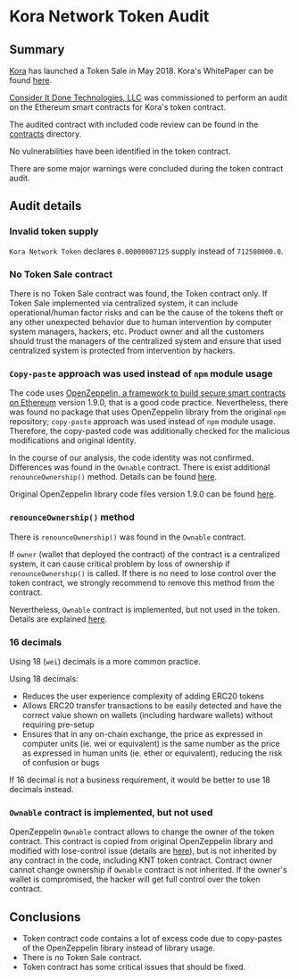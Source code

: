 # Kora Network Token Audit

## Summary

[Kora](https://kora.network/) has launched a Token Sale in May 2018. Kora's WhitePaper can be found [here](https://kora.network/#whitepaper).

[Consider It Done Technologies, LLC](https://consideritdone.tech/) was commissioned to perform an audit on the Ethereum smart contracts for Kora's token contract.

The audited contract with included code review can be found in the [contracts](/contracts/) directory.

No vulnerabilities have been identified in the token contract.

There are some major warnings were concluded during the token contract audit.


## Audit details

### Invalid token supply

`Kora Network Token` declares `0.00000007125` supply instead of `712500000.0`.

### No Token Sale contract
There is no Token Sale contract was found, the Token contract only.
If Token Sale implemented via centralized system, it can include operational/human factor risks and can be the cause of the tokens theft or any other unexpected behavior due to human intervention by computer system managers, hackers, etc.
Product owner and all the customers should trust the managers of the centralized system and ensure that used centralized system is protected from intervention by hackers.

### `Copy-paste` approach was used instead of `npm` module usage
The code uses [OpenZeppelin, a framework to build secure smart contracts on Ethereum](https://github.com/OpenZeppelin/openzeppelin-solidity) version 1.9.0, that is a good code practice.
Nevertheless, there was found no package that uses OpenZeppelin library from the original `npm` repository; `copy-paste` approach was used instead of `npm` module usage.
Therefore, the copy-pasted code was additionally checked for the malicious modifications and original identity.

In the course of our analysis, the code identity was not confirmed. Differences was found in the `Ownable` contract. There is exist additional `renounceOwnership()` method. Details can be found [here](/#renounceownership-method).

Original OpenZeppelin library code files version 1.9.0 can be found [here](/node_modules/openzeppelin-solidity/).

### `renounceOwnership()` method
There is `renounceOwnership()` was found in the `Ownable` contract.

If `owner` (wallet that deployed the contract) of the contract is a centralized system, it can cause critical problem by loss of ownership if `renounceOwnership()` is called.
If there is no need to lose control over the token contract, we strongly recommend to remove this method from the contract.

Nevertheless, `Ownable` contract is implemented, but not used in the token. Details are explained [here](/#ownable-contract-is-implemented-but-not-used).

### 16 decimals
Using 18 (`wei`) decimals is a more common practice.

Using 18 decimals:
* Reduces the user experience complexity of adding ERC20 tokens
* Allows ERC20 transfer transactions to be easily detected and have the correct value shown on wallets (including hardware wallets) without requiring pre-setup
* Ensures that in any on-chain exchange, the price as expressed in computer units (ie. wei or equivalent) is the same number as the price as expressed in human units (ie. ether or equivalent), reducing the risk of confusion or bugs

If 16 decimal is not a business requirement, it would be better to use 18 decimals instead.


### `Ownable` contract is implemented, but not used
OpenZeppelin `Ownable` contract allows to change the owner of the token contract.
This contract is copied from original OpenZeppelin library and modified with lose-control issue (details are [here](/#renounceownership-method)), but is not inherited by any contract in the code, including KNT token contract.
Contract owner cannot change ownership if `Ownable` contract is not inherited. If the owner's wallet is compromised, the hacker will get full control over the token contract.


## Conclusions
* Token contract code contains a lot of excess code due to copy-pastes of the OpenZeppelin library instead of library usage.
* There is no Token Sale contract.
* Token contract has some critical issues that should be fixed.
